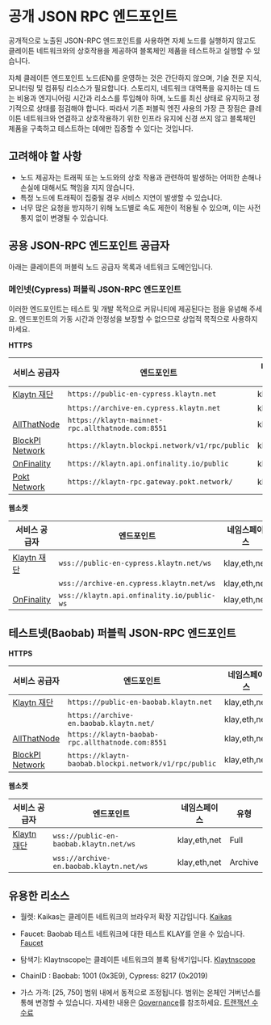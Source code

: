 # 공개 JSON RPC 엔드포인트

공개적으로 노출된 JSON-RPC 엔드포인트를 사용하면 자체 노드를 실행하지 않고도 클레이튼 네트워크와의 상호작용을 제공하여 블록체인 제품을 테스트하고 실행할 수 있습니다.

자체 클레이튼 엔드포인트 노드(EN)를 운영하는 것은 간단하지 않으며, 기술 전문 지식, 모니터링 및 컴퓨팅 리소스가 필요합니다. 스토리지, 네트워크 대역폭을 유지하는 데 드는 비용과 엔지니어링 시간과 리소스를 투입해야 하며, 노드를 최신 상태로 유지하고 정기적으로 상태를 점검해야 합니다. 따라서 기존 퍼블릭 엔진 사용의 가장 큰 장점은 클레이튼 네트워크와 연결하고 상호작용하기 위한 인프라 유지에 신경 쓰지 않고 블록체인 제품을 구축하고 테스트하는 데에만 집중할 수 있다는 것입니다.

## 고려해야 할 사항

- 노드 제공자는 트래픽 또는 노드와의 상호 작용과 관련하여 발생하는 어떠한 손해나 손실에 대해서도 책임을 지지 않습니다.
- 특정 노드에 트래픽이 집중될 경우 서비스 지연이 발생할 수 있습니다.
- 너무 많은 요청을 방지하기 위해 노드별로 속도 제한이 적용될 수 있으며, 이는 사전 통지 없이 변경될 수 있습니다.

## 공용 JSON-RPC 엔드포인트 공급자

아래는 클레이튼의 퍼블릭 노드 공급자 목록과 네트워크 도메인입니다.

### 메인넷(Cypress) 퍼블릭 JSON-RPC 엔드포인트

이러한 엔드포인트는 테스트 및 개발 목적으로 커뮤니티에 제공된다는 점을 유념해 주세요.
엔드포인트의 가동 시간과 안정성을 보장할 수 없으므로 상업적 목적으로 사용하지 마세요.

**HTTPS**

| 서비스 공급자                                    | 엔드포인트                                             | 네임스페이스       | 유형      |
| ------------------------------------------ | ------------------------------------------------- | ------------ | ------- |
| [Klaytn 재단](https://www.klaytn.foundation) | `https://public-en-cypress.klaytn.net`            | klay,eth,net | Full    |
|                                            | `https://archive-en.cypress.klaytn.net`           | klay,eth,net | Archive |
| [AllThatNode](www.allthatnode.com)         | `https://klaytn-mainnet-rpc.allthatnode.com:8551` | klay,eth,net | Full    |
| [BlockPI Network](https://blockpi.io/)     | `https://klaytn.blockpi.network/v1/rpc/public`    | klay,eth,net | Full    |
| [OnFinality](https://onfinality.io/)       | `https://klaytn.api.onfinality.io/public`         | klay,eth,net | Full    |
| [Pokt Network](https://pokt.network/)      | `https://klaytn-rpc.gateway.pokt.network/`        | klay,eth,net | Full    |

**웹소켓**

| 서비스 공급자                                    | 엔드포인트                                      | 네임스페이스       | 유형      |
| ------------------------------------------ | ------------------------------------------ | ------------ | ------- |
| [Klaytn 재단](https://www.klaytn.foundation) | `wss://public-en-cypress.klaytn.net/ws`    | klay,eth,net | Full    |
|                                            | `wss://archive-en.cypress.klaytn.net/ws`   | klay,eth,net | Archive |
| [OnFinality](https://onfinality.io/)       | `wss://klaytn.api.onfinality.io/public-ws` | klay,eth,net | Full    |

## 테스트넷(Baobab) 퍼블릭 JSON-RPC 엔드포인트

**HTTPS**

| 서비스 공급자                                    | 엔드포인트                                                 | 네임스페이스       | 유형      |
| ------------------------------------------ | ----------------------------------------------------- | ------------ | ------- |
| [Klaytn 재단](https://www.klaytn.foundation) | `https://public-en-baobab.klaytn.net`                 | klay,eth,net | Full    |
|                                            | `https://archive-en.baobab.klaytn.net/`               | klay,eth,net | Archive |
| [AllThatNode](www.allthatnode.com)         | `https://klaytn-baobab-rpc.allthatnode.com:8551`      | klay,eth,net | Full    |
| [BlockPI Network](https://blockpi.io/)     | `https://klaytn-baobab.blockpi.network/v1/rpc/public` | klay,eth,net | Full    |

**웹소켓**

| 서비스 공급자                                    | 엔드포인트                                   | 네임스페이스       | 유형      |
| ------------------------------------------ | --------------------------------------- | ------------ | ------- |
| [Klaytn 재단](https://www.klaytn.foundation) | `wss://public-en-baobab.klaytn.net/ws`  | klay,eth,net | Full    |
|                                            | `wss://archive-en.baobab.klaytn.net/ws` | klay,eth,net | Archive |

## 유용한 리소스

- 월렛: Kaikas는 클레이튼 네트워크의 브라우저 확장 지갑입니다.
  [Kaikas](../../build/tools/wallets/kaikas.md)

- Faucet: Baobab 테스트 네트워크에 대한 테스트 KLAY를 얻을 수 있습니다.
  [Faucet](../../build/tools/wallets/klaytn-wallet.md#how-to-receive-baobab-testnet-klay)

- 탐색기: Klaytnscope는 클레이튼 네트워크의 블록 탐색기입니다.
  [Klaytnscope](../../build/tools/block-explorers/klaytnscope.md)

- ChainID : Baobab: 1001 (0x3E9), Cypress: 8217 (0x2019)

- 가스 가격: [25, 750] 범위 내에서 동적으로 조정됩니다. 범위는 온체인 거버넌스를 통해 변경할 수 있습니다. 자세한 내용은 [Governance](../json-rpc/governance.md)를 참조하세요.
  [트랜잭션 수수료](../../learn/transaction-fees.md)
